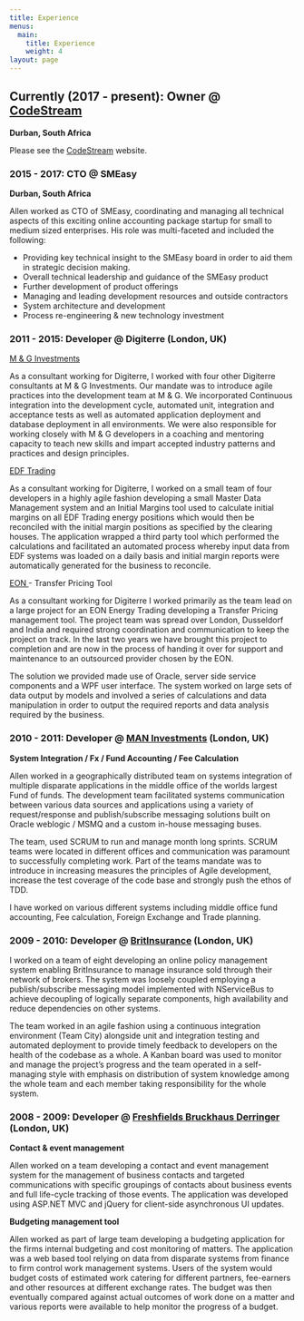 ```yaml
---
title: Experience
menus:
  main:
    title: Experience
    weight: 4
layout: page
---
```

## Currently (2017 - present): Owner @ [CodeStream](https://www.codestream.co.za)

**Durban, South Africa**

Please see the [CodeStream](https://www.codestream.co.za) website.

### 2015 - 2017: CTO @ SMEasy

**Durban, South Africa**

Allen worked as CTO of SMEasy, coordinating and managing all technical aspects of this exciting online accounting package startup for small to medium sized enterprises. His role was multi-faceted and included the following:

* Providing key technical insight to the SMEasy board in order to aid them in strategic decision making.
* Overall technical leadership and guidance of the SMEasy product
* Further development of product offerings
* Managing and leading development resources and outside contractors
* System architecture and development
* Process re-engineering & new technology investment

### 2011 - 2015: Developer @ Digiterre (London, UK)

[M & G Investments](http://www.mandg.co.uk/)

As a consultant working for Digiterre, I worked with four other Digiterre consultants at M & G Investments. Our mandate was to introduce agile practices into the development team at M & G. We incorporated Continuous integration into the development cycle, automated unit, integration and acceptance tests as well as automated application deployment and database deployment in all environments. We were also responsible for working closely with M & G developers in a coaching and mentoring capacity to teach new skills and impart accepted industry patterns and practices and design principles.

[EDF Trading](http://www.edftrading.com/)

As a consultant working for Digiterre, I worked on a small team of four developers in a highly agile fashion developing a small Master Data Management system and an Initial Margins tool used to calculate initial margins on all EDF Trading energy positions which would then be reconciled with the initial margin positions as specified by the clearing houses. The application wrapped a third party tool which performed the calculations and facilitated an automated process whereby input data from EDF systems was loaded on a daily basis and initial margin reports were automatically generated for the business to reconcile.

[EON ](https://www.eon.com/en/business-areas/trading.html)- Transfer Pricing Tool

As a consultant working for Digiterre I worked primarily as the team lead on a large project for an EON Energy Trading developing a Transfer Pricing management tool. The project team was spread over London, Dusseldorf and India and required strong coordination and communication to keep the project on track. In the last two years we have brought this project to completion and are now in the process of handing it over for support and maintenance to an outsourced provider chosen by the EON.

The solution we provided made use of Oracle, server side service components and a WPF user interface. The system worked on large sets of data output by models and involved a series of calculations and data manipulation in order to output the required reports and data analysis required by the business.

### 2010 - 2011: Developer @ [MAN Investments](https://www.man.com/GB/home) (London, UK)

**System Integration / Fx / Fund Accounting / Fee Calculation**

Allen worked in a geographically distributed team on systems integration of multiple disparate applications in the middle office of the worlds largest Fund of funds. The development team facilitated systems communication between various data sources and applications using a variety of request/response and publish/subscribe messaging solutions built on Oracle weblogic / MSMQ and a custom in-house messaging buses.

The team, used SCRUM to run and manage month long sprints. SCRUM teams were located in different offices and communication was paramount to successfully completing work. Part of the teams mandate was to introduce in increasing measures the principles of Agile development, increase the test coverage of the code base and strongly push the ethos of TDD.

I have worked on various different systems including middle office fund accounting, Fee calculation, Foreign Exchange and Trade planning.

### 2009 - 2010: Developer @ [BritInsurance](http://www.britinsurance.com/) (London, UK)

I worked on a team of eight developing an online policy management system enabling BritInsurance to manage insurance sold through their network of brokers. The system was loosely coupled employing a publish/subscribe messaging model implemented with NServiceBus to achieve decoupling of logically separate components, high availability and reduce dependencies on other systems.

The team worked in an agile fashion using a continuous integration environment (Team City) alongside unit and integration testing and automated deployment to provide timely feedback to developers on the health of the codebase as a whole. A Kanban board was used to monitor and manage the project’s progress and the team operated in a self-managing style with emphasis on distribution of system knowledge among the whole team and each member taking responsibility for the whole system.

### 2008 - 2009: Developer @ [Freshfields Bruckhaus Derringer](http://www.freshfields.com/) (London, UK)

**Contact & event management** 

Allen worked on a team developing a contact and event management system for the management of business contacts and targeted communications with specific groupings of contacts about business events and full life-cycle tracking of those events. The application was developed using ASP.NET MVC and jQuery for client-side asynchronous UI updates.

**Budgeting management tool**

Allen worked as part of large team developing a budgeting application for the firms internal budgeting and cost monitoring of matters. The application was a web based tool relying on data from disparate systems from finance to firm control work management systems. Users of the system would budget costs of estimated work catering for different partners, fee-earners and other resources at different exchange rates. The budget was then eventually compared against actual outcomes of work done on a matter and various reports were available to help monitor the progress of a budget.
